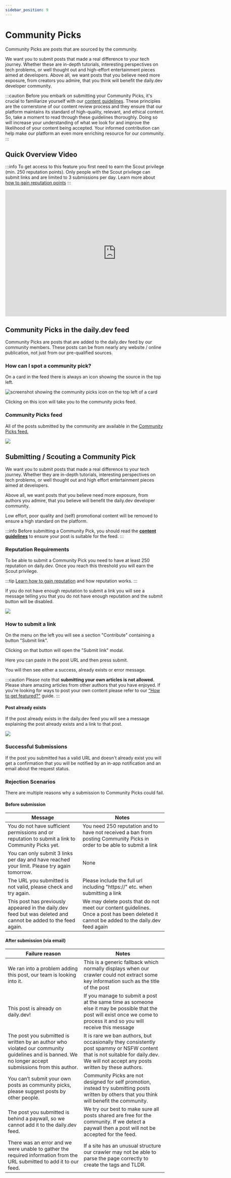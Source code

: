 ```yaml
---
sidebar_position: 9
---
```


# Community Picks

Community Picks are posts that are sourced by the community. 

We want you to submit posts that made a real difference to your tech journey. Whether these are in-depth tutorials, interesting perspectives on tech problems, or well thought out and high-effort entertainment pieces aimed at developers. Above all, we want posts that you believe need more exposure, from creators you admire, that you think will benefit the daily.dev developer community. 

:::caution
Before you embark on submitting your Community Picks, it's crucial to familiarize yourself with our [content guidelines](../for-content-creators/content-guidelines.md). These principles are the cornerstone of our content review process and they ensure that our platform maintains its standard of high-quality, relevant, and ethical content. So, take a moment to read through these guidelines thoroughly. Doing so will increase your understanding of what we look for and improve the likelihood of your content being accepted. Your informed contribution can help make our platform an even more enriching resource for our community.
:::

## Quick Overview Video

:::info
To get access to this feature you first need to earn the Scout privilege (min. 250 reputation points). Only people with the Scout privilege can submit links and are limited to 3 submissions per day. Learn more about [how to gain reputation points](../your-profile/reputation.md)
:::

<iframe width="700" height="400"  src="https://www.youtube-nocookie.com/embed/JlBlTIMfrGM" title="YouTube video player" frameborder="0" allow="accelerometer; autoplay; clipboard-write; encrypted-media; gyroscope; picture-in-picture" allowfullscreen></iframe>

## Community Picks in the daily.dev feed

Community Picks are posts that are added to the daily.dev feed by our community members. These posts can be from nearly any website / online publication, not just from our pre-qualified sources.

### How can I spot a community pick?
On a card in the feed there is always an icon showing the source in the top left.

![screenshot showing the community picks icon on the top left of a card](https://daily-now-res.cloudinary.com/image/upload/v1657719351/cp-1-icon_qhynlc.png)

Clicking on this icon will take you to the community picks feed.

### Community Picks feed
All of the posts submitted by the community are available in the [Community Picks feed.](https://app.daily.dev/sources/community)

![](https://daily-now-res.cloudinary.com/image/upload/v1657719387/cp-3-community-feed_enjtux.png)

## Submitting / Scouting a Community Pick
We want you to submit posts that made a real difference to your tech journey. Whether they are in-depth tutorials, interesting perspectives on tech problems, or well thought out and high effort entertainment pieces aimed at developers.

Above all, we want posts that you believe need more exposure, from authors you admire, that you believe will benefit the daily.dev developer community.

Low effort, poor quality and (self) promotional content will be removed to ensure a high standard on the platform.

:::info
Before submitting a Community Pick, you should read the [**content guidelines**](../for-content-creators/content-guidelines.md) to ensure your post is suitable for the feed.
:::

### Reputation Requirements
To be able to submit a Community Pick you need to have at least 250 reputation on daily.dev. Once you reach this threshold you will earn the Scout privilege.

:::tip
[Learn how to gain reputation](../your-profile/reputation.md) and how reputation works.
:::

If you do not have enough reputation to submit a link you will see a message telling you that you do not have enough reputation and the submit button will be disabled.

![](https://daily-now-res.cloudinary.com/image/upload/v1657719512/cp-4-not-enough-permissions_zadogk.jpg)

### How to submit a link
On the menu on the left you will see a section "Contribute" containing a button "Submit link".

Clicking on that button will open the "Submit link" modal.

Here you can paste in the post URL and then press submit.

You will then see either a success, already exists or error message.

:::caution
Please note that **submitting your own articles is not allowed.** Please share amazing articles from other authors that you have enjoyed. If you're looking for ways to post your own content please refer to our ["How to get featured?"](../for-content-creators/how-to-get-featured.md) guide.
:::

#### Post already exists
If the post already exists in the daily.dev feed you will see a message explaining the post already exists and a link to that post.

![](https://daily-now-res.cloudinary.com/image/upload/v1657719529/cp-5_article_exists_hye5qv.png)

### Successful Submissions
If the post you submitted has a valid URL and doesn't already exist you will get a confirmation that you will be notified by an in-app notification and an email about the request status.

### Rejection Scenarios
There are multiple reasons why a submission to Community Picks could fail.

#### Before submission
| Message | Notes |
| --- | --- |
| You do not have sufficient permissions and or reputation to submit a link to Community Picks yet. | You need 250 reputation and to have not received a ban from posting Community Picks in order to be able to submit a link |
| You can only submit 3 links per day and have reached your limit. Please try again tomorrow. | None |
| The URL you submitted is not valid, please check and try again. | Please include the full url including "https://" etc. when submitting a link |
| This post has previously appeared in the daily.dev feed but was deleted and cannot be added to the feed again. | We may delete posts that do not meet our content guidelines. Once a post has been deleted it cannot be added to the daily.dev feed again |

#### After submission (via email)
| Failure reason | Notes |
| --- | --- |
| We ran into a problem adding this post, our team is looking into it. | This is a generic fallback which normally displays when our crawler could not extract some key information such as the title of the post | 
| This post is already on daily.dev! | If you manage to submit a post at the same time as someone else it may be possible that the post will exist once we come to process it and so you will receive this message |
| The post you submitted is written by an author who violated our community guidelines and is banned. We no longer accept submissions from this author. | It is rare we ban authors, but occasionally they consistently post spammy or NSFW content that is not suitable for daily.dev. We will not accept any posts written by these authors. |
| You can’t submit your own posts as community picks, please suggest posts by other people. | Community Picks are not designed for self promotion, instead try submitting posts written by others that you think will benefit the community. |
| The post you submitted is behind a paywall, so we cannot add it to the daily.dev feed. | We try our best to make sure all posts shared are free for the community. If we detect a paywall then a post will not be accepted for the feed. |
| There was an error and we were unable to gather the required information from the URL submitted to add it to our feed. | If a site has an unusual structure our crawler may not be able to parse the page correctly to create the tags and TLDR. |